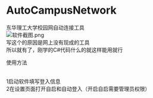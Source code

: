 # AutoCampusNetwork
东华理工大学校园网自动连接工具
<br>![软件截图.png](https://s2.loli.net/2022/10/14/uETWZtwg3bR6kUM.png)
<br>写这个的原因是网上没有现成的工具
<br>所以就有了，刚学的C#代码什么的就这样能用就行

使用方法

<br>1启动软件填写登入信息
<br>2在设置页面打开自启和自动登入（开启自启需要管理员权限）
